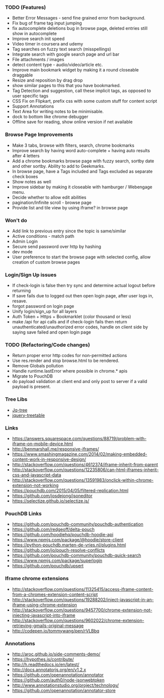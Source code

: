 ### TODO (Features)
- Better Error Messages - send fine grained error from background.
- Fix bug of frame tag input jumping
- fix autocomplete deletions bug in browse page, deleted entries still show in autocomplete
- Improve search init speed
- Video timer in coursera and udemy
- Tag searches on fuzzy text search (misspellings)
- Integrate search with google search page and url bar
- File attachments / images
- detect content type - audio/video/article etc.
- Improve main bookmark widget by making it a round closeable draggable
- Resize and reposition by drag drop
- show similar pages to this that you have bookmarked. 
- Tag Detection and suggestion, call these implicit tags, as opposed to user specific tags
- CSS Fix on Flipkart, prefix css with some custom stuff for content script
- Support Annotations
- Text Area for writing notes to be minimisable.
- dock to bottom like chrome debugger
- Offline save for reading, show online version if net available

### Browse Page Improvements
- Make 3 tabs, browse with filters, search, chrome bookmarks
- Improve search by having word auto-complete + having auto results after 4 letters
- Add a chrome bookmarks browse page with fuzzy search, sortby date and other sortby. Ability to add to Geekmarks.
- In browse page, have a Tags included and Tags excluded as separate check boxes
- Show notes as well
- Improve sidebar by making it closeable with hamburger / Webengage menu.
- Decide whether to allow edit abilities
- pagination/Infinite scroll - browse page
- Provide list and tile view by using iframe? in browse page

### Won't do
- Add link to previous entry since the topic is same/similar
- Active conditions - match path
- Admin Login
- Secure send password over http by hashing
- dev mode
- User preference to start the browse page with selected config, allow creation of custom browse pages

### Login/Sign Up issues
- If check-login is false then try sync and determine actual logout before returning
- If save fails due to logged out then open login page, after user logs in, resave.
- forgot password on login page
- Unify login/sign_up for all layers
- Auth Token + Https + Bookmarklet (color thousand or less)
- make /api for api calls and if check-login fails then return unauthenticated/unauthorized error codes, handle on client side by saying save failed and open login page

### TODO (Refactoring/Code changes)
- Return proper error http codes for non-permitted actions
- Use res.render and stop browse.html to be rendered.
- Remove Globals pollution
- Handle runtime.lastError where possible in chrome.* apis
- Migrate to PouchDB
- do payload validation at client end and only post to server if a valid payload is present.

### Tree Libs
- [Jq-tree](https://mbraak.github.io/jqTree/)
- [jquery-treetable](http://ludo.cubicphuse.nl/jquery-treetable/)

### Links
- https://answers.squarespace.com/questions/88719/problem-with-iframe-on-mobile-device.html
- http://benmarshall.me/responsive-iframes/
- https://www.smashingmagazine.com/2014/02/making-embedded-content-work-in-responsive-design/
- http://stackoverflow.com/questions/4612374/iframe-inherit-from-parent
- http://stackoverflow.com/questions/12235806/can-html-iframes-inherit-css-and-javascript-data
- http://stackoverflow.com/questions/13591983/onclick-within-chrome-extension-not-working
- https://pouchdb.com/2015/04/05/filtered-replication.html
- https://github.com/josdejong/jsoneditor
- https://selectize.github.io/selectize.js/

### PouchDB Links
- https://github.com/pouchdb-community/pouchdb-authentication
- https://github.com/redgeoff/delta-pouch
- https://github.com/hoodiehq/pouchdb-hoodie-api
- https://www.npmjs.com/package/@hoodie/store-client
- https://python-pouchdb.marten-de-vries.nl/plugins.html
- https://github.com/jo/pouch-resolve-conflicts
- https://github.com/pouchdb-community/pouchdb-quick-search
- https://www.npmjs.com/package/superlogin
- https://github.com/pouchdb/upsert

### Iframe chrome extensions
- http://stackoverflow.com/questions/11325415/access-iframe-content-from-a-chromes-extension-content-script
- http://stackoverflow.com/questions/19288202/inject-javascript-in-an-iframe-using-chrome-extension
- http://stackoverflow.com/questions/9457700/chrome-extension-not-injecting-javascript-into-iframe
- http://stackoverflow.com/questions/9602022/chrome-extension-retrieving-gmails-original-message
- http://codepen.io/tommywang/pen/rVLBbq

### Annotations
- http://aroc.github.io/side-comments-demo/
- https://hypothes.is/contribute/
- http://h.readthedocs.io/en/latest/
- http://docs.annotatorjs.org/en/v1.2.x
- https://github.com/openannotation/annotator
- https://github.com/auth0/node-jsonwebtoken
- http://www.annotationstudio.org/project/technology/
- https://github.com/openannotation/annotator-store
